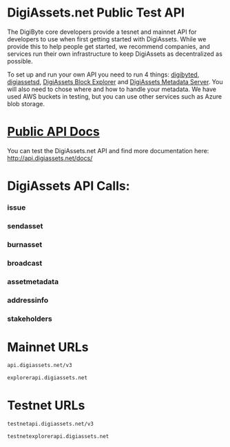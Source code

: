 # DigiAssets.net Public Test API
The DigiByte core developers provide a tesnet and mainnet API for developers to use when first getting started with DigiAssets. While we provide this to help people get started, we recommend companies, and services run their own infrastructure to keep DigiAssets as decentralized as possible. 

To set up and run your own API you need to run 4 things: [digibyted](https://github.com/digibyte/digibyte/releases), [digiassetsd](https://github.com/DigiByte-Core/digiassetsd), [DigiAssets Block Explorer](https://github.com/DigiByte-Core/DigiAssets-Block-Explorer) and [DigiAssets Metadata Server](https://github.com/DigiByte-Core/DigiAssets-Metadata-Server). You will also need to chose where and how to handle your metadata. We have used AWS buckets in testing, but you can use other services such as Azure blob storage.

# [Public API Docs](http://api.digiassets.net/docs/)
You can test the DigiAssets.net API and find more documentation here: http://api.digiassets.net/docs/

# DigiAssets API Calls:

### issue
### sendasset
### burnasset
### broadcast
### assetmetadata
### addressinfo
### stakeholders

# Mainnet URLs
```sh
api.digiassets.net/v3

explorerapi.digiassets.net
```

# Testnet URLs
```sh
testnetapi.digiassets.net/v3

testnetexplorerapi.digiassets.net
```